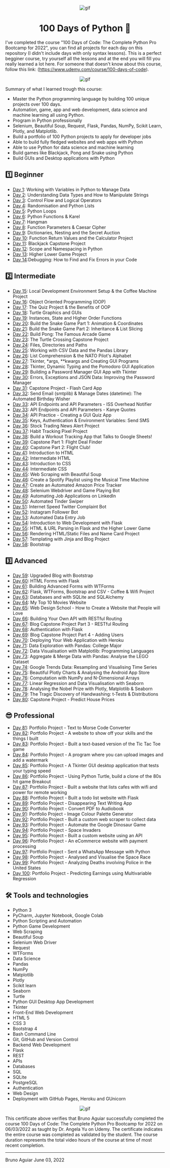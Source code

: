 <p align="center">
<img width="" src="https://c.tenor.com/IVCnKbtTeRQAAAAC/programming-computer.gif" align="center" alt="gif" />
<h1 align="center">100 Days of Python 🐍 

</h1>
</p>


I've completed the course "100 Days of Code: The Complete Python Pro Bootcamp for 2022", you can find all projects for each day on this repository (I didn't include days with only syntax lessons).
This is a perfect begginer course, try yourself all the lessons and at the end you will fill you really learned a lot here.
For someone that doesn't know about this course, follow this link:
(https://www.udemy.com/course/100-days-of-code).

<p align="center">
<img width="" src="https://i.pinimg.com/564x/08/df/b6/08dfb66d3de99f24277bf68f29329481.jpg" align="center" alt="gif" />
</p>

Summary of what I learned trough this course:
- Master the Python programming language by building 100 unique projects over 100 days.
- Automation, game, app and web development, data science and machine learning all using Python.
- Program in Python professionally
- Selenium, Beautiful Soup, Request, Flask, Pandas, NumPy, Scikit Learn, Plotly, and Matplotlib.
- Build a portfolio of 100 Python projects to apply for developer jobs
- Able to build fully fledged websites and web apps with Python
- Able to use Python for data science and machine learning
- Build games like Blackjack, Pong and Snake using Python
- Build GUIs and Desktop applications with Python

## 1️⃣ Beginner
- [Day 1](day-01-band_name_generator): Working with Variables in Python to Manage Data
- [Day 2](day-02-tip_calculator): Understanding Data Types and How to Manipulate Strings
- [Day 3](day-03-treasure_island_game): Control Flow and Logical Operators
- [Day 4](day-04-rock_paper_scissors_game): Randomisation and Python Lists
- [Day 5](day-05-random_password_generator): Python Loops
- [Day 6](no-project): Python Functions & Karel
- [Day 7](day-07-hangman_game): Hangman
- [Day 8](day-08-caeser_cipher): Function Parameters & Caesar Cipher
- [Day 9](day-09-blind_auction): Dictionaries, Nesting and the Secret Auction
- [Day 10](day-10-calculator): Function Return Values and the Calculator Project
- [Day 11](day-11-blackjack_game): Blackjack Capstone Project
- [Day 12](day-12-guess_the_number): Scope and Namespacing in Python
- [Day 13](day-13_high_lower_game): Higher Lower Game Project
- [Day 14](no-project):Debugging: How to Find and Fix Errors in your Code

## 2️⃣ Intermediate
- [Day 15](day-15-coffemachine): Local Development Environment Setup & the Coffee Machine Project
- [Day 16](no-project): Object Oriented Programming (OOP)
- [Day 17](no-project): The Quiz Project & the Benefits of OOP
- [Day 18](day-18-hirst-painting): Turtle Graphics and GUIs
- [Day 19](no-project): Instances, State and Higher Order Functions
- [Day 20](day-20-snake_game): Build the Snake Game Part 1: Animation & Coordinates
- [Day 21](no-project): Build the Snake Game Part 2: Inheritance & List Slicing
- [Day 22](day-22-pong-game): Build Pong: The Famous Arcade Game
- [Day 23](day-23-the-turtle-crossing-capstone): The Turtle Crossing Capstone Project
- [Day 24](day-24-mail_merge_challenge): Files, Directories and Paths
- [Day 25](day-25-us-states-game): Working with CSV Data and the Pandas Library
- [Day 26](day-26-NATO-alphabet): List Comprehension & the NATO Pilot's Alphabet
- [Day 27](no-project): Tkinter, *args, **kwargs and Creating GUI Programs
- [Day 28](day-28-pomodoro): Tkinter, Dynamic Typing and the Pomodoro GUI Application
- [Day 29](day-29-password-manager): Building a Password Manager GUI App with Tkinter
- [Day 30](no-project): Errors, Exceptions and JSON Data: Improving the Password Manager
- [Day 31](day-31-flash-card-project): Capstone Project - Flash Card App
- [Day 32](day-32-birthday-wisher-extrahard): Send Email (smtplib) & Manage Dates (datetime): The Automated Birthday Wisher
- [Day 33](day-33-issoverhead): API Endpoints and API Parameters - ISS Overhead Notifier
- [Day 33](day-33-kanye-quotes): API Endpoints and API Parameters - Kanye Quotes
- [Day 34](day-34-quizzler-app): API Practice - Creating a GUI Quiz App
- [Day 35](day-35-rain-alert): Keys, Authentication & Environment Variables: Send SMS
- [Day 36](day-36-stock-news-hard): Stock Trading News Alert Project
- [Dau 37](day-37-habit-tracker): Habit Tracking Pixel Project
- [Day 38](day-38-workout-tracking): Build a Workout Tracking App that Talks to Google Sheets!
- [Day 39](day-39-40-Capstone-flight-deals): Capstone Part 1: Flight Deal Finder
- [Day 40](day-39-40-Capstone-flight-deals): Capstone Part 2: Flight Club!
- [Day 41](day-41-personal-site): Introduction to HTML
- [Day 42](no-project): Intermediate HTML
- [Day 43](no-project): Introduction to CSS
- [Day 44](day-44-CSS-My-Site): Intermediate CSS
- [Day 45](day-45-top-100-movies): Web Scraping with Beautiful Soup
- [Day 46](day-46-spotify-time-machine): Create a Spotify Playlist using the Musical Time Machine
- [Day 47](day-47-amazon-price-tracker): Create an Automated Amazon Price Tracker
- [Day 48](day-48-python-events-track): Selenium Webdriver and Game Playing Bot
- [Day 49](day-49-automated-job-application-Linkedin): Automating Job Applications on LinkedIn
- [Day 50](no-project): Automated Tinder Swiper
- [Day 51](day-51-bad-internet-twitter-complainer): Internet Speed Twitter Complaint Bot
- [Day 52](day-52-instagram-follow-bot): Instagram Follower Bot
- [Day 53](day-53-Capstone-data-entry-project): Automated Data Entry Job
- [Day 54](day-54-flask-quickstart): Introduction to Web Development with Flask
- [Day 55](day-55-higher-lower-game): HTML & URL Parsing in Flask and the Higher Lower Game
- [Day 56](day-56-name-card): Rendering HTML/Static Files and Name Card Project
- [Day 57](day-57-Capstone-templating): Templating with Jinja and Blog Project
- [Day 58](day-56-personal-website): Bootstrap

## 3️⃣ Advanced
- [Day 59](day-59-upgraded-blog): Upgraded Blog with Bootstrap
- [Day 60](day-60-html-forms): HTML Forms with Flask
- [Day 61](day-61-flask-secrets): Building Advanced Forms with WTForms
- [Day 62](day-62-coffe-wifi): Flask, WTForms, Bootstrap and CSV - Coffee & Wifi Project
- [Day 63](day-63-virtual-bookshelf): Databases and with SQLite and SQLAlchemy
- [Day 64](day-64-top-10-movies): My Top 10 Movies Website
- [Day 65](no-project): Web Design School - How to Create a Website that People will Love
- [Day 66](day-66-RESTful-API): Building Your Own API with RESTful Routing
- [Day 67](day-67-RESTful_blog_with_editing): Blog Capstone Project Part 3 - RESTful Routing
- [Day 68](day-68-authentication_with_flask_register_login): Authentication with Flask
- [Day 69](day-69-blog_with_users): Blog Capstone Project Part 4 - Adding Users
- [Day 70](no-project): Deploying Your Web Application with Heroku
- [Day 71](day-71-data_exploration_with_Pandas): Data Exploration with Pandas: College Major
- [Day 72](day-72-data-visualization-with-matpltlib-programming-languages): Data Visualisation with Matplotlib: Programming Languages
- [Day 73](day-73-aggregate-&-merge-data-with-pandas): Aggregate & Merge Data with Pandas: Analyse the LEGO Dataset
- [Day 74](day-74-google-trends-data-resampling-and-visualising-time-series): Google Trends Data: Resampling and Visualising Time Series
- [Day 75](day-75-beautiful-ploty-charts-analysing-android-app-store): Beautiful Plotly Charts & Analysing the Android App Store
- [Day 76](day-76-computation-with-numpy-and-N-dimensional-arrays): Computation with NumPy and N-Dimensional Arrays
- [Day 77](day-77-linear-regression-scikit-learn-and-data-visualization-seaborn): Linear Regression and Data Visualisation with Seaborn
- [Day 78](day-78-ploty-matplotlib-seaborn): Analysing the Nobel Prize with Plotly, Matplotlib & Seaborn
- [Day 79](day-79-t-tests-&-distributions): The Tragic Discovery of Handwashing: t-Tests & Distributions
- [Day 80](day-80-predict-houses-prices-boston-1970): Capstone Project - Predict House Prices

## 😎 Professional
- [Day 81](day-81-CAPSTONE_PROJECT_string_to_morse_code): Portfolio Project - Text to Morse Code Converter
- [Day 82](day-82-CAPSTONE_PROJECT_portfolio_webpage): Portfolio Project - A website to show off your skills and the things I built
- [Day 83](day-83-CAPSTONE_PROJECT_tic_tac_toe_game): Portfolio Project - Built a text-based version of the Tic Tac Toe game
- [Day 84](day-84-CAPSTONE_PROJECT_watermarking_desktop_app): Portfolio Project - A program where you can upload images and add a watermark
- [Day 85](day-85-CAPSTONE_PROJECT_typing_speed_test): Portfolio Project - A Tkinter GUI desktop application that tests your typing speed
- [Day 86](day-86-CAPSTONE_PROJECT_breakout_game): Portfolio Project - Using Python Turtle, build a clone of the 80s hit game Breakout
- [Day 87](day-87-CAPSTONE-PROJECT-cafe_and_wifi_Website): Portfolio Project - Built a website that lists cafes with wifi and power for remote working
- [Day 88](day-88-CAPSTONE-PROJECT-to-do-list): Portfolio Project - Built a todo list website with Flask
- [Day 89](day-89-CAPSTONE_PROJECT_disappearing_text_writing_app): Portfolio Project - Disappearing Text Writing App
- [Day 90](day-90-CAPSTONE_PROJECT_convert_PDF_to_audiobook): Portfolio Project - Convert PDF to Audiobook
- [Day 91](day-91-CAPSTONE_PROJECT_image_colour_palette_generator): Portfolio Project - Image Colour Palette Generator
- [Day 92](day-92-CAPSTONE_PROJECT_webscraping_glassdoor_python_jobs): Portfolio Project - Built a custom web scraper to collect data
- [Day 93](day-93-CAPSTONE_PROJECT_google_dinosaur_game_bot): Portfolio Project - Automate the Google Dinosaur Game
- [Day 94](day-94-CAPSTONE_PROJECT_space_invaders): Portfolio Project - Space Invaders
- [Day 95](day-95-CAPSTONE-PROJECT-rick_and_morty_API): Portfolio Project - Built a custom website using an API
- [Day 96](day-96-CAPSTONE-PROJECT-e-commerce_website): Portfolio Project - An eCommerce website with payment processing
- [Day 97](day-97-CAPSTONE_PROJECT_custom_automation_download_folder_organizer): Portfolio Project - Sent a WhatsApp Message with Python
- [Day 98](day-98-CAPSTONE_PROJECT_space_race_data_analysis): Portfolio Project - Analysed and Visualise the Space Race
- [Day 99](day-99-CAPSTONE_PROJECT_Deaths_by_Police_US): Portfolio Project - Analyzing Deaths involving Police in the United States
- [Day 100](day-100-CAPSTONE_PROJECT_Predict_Earnings_using_Multivariable_Regression): Portfolio Project - Predicting Earnings using Multivariable Regression

## 🛠 Tools and technologies

- Python 3
- PyCharm, Jupyter Notebook, Google Colab
- Python Scripting and Automation
- Python Game Development
- Web Scraping
- Beautiful Soup
- Selenium Web Driver
- Request
- WTForms
- Data Science
- Pandas
- NumPy
- Matplotlib
- Plotly
- Scikit learn
- Seaborn
- Turtle
- Python GUI Desktop App Development
- Tkinter
- Front-End Web Development
- HTML 5
- CSS 3
- Bootstrap 4
- Bash Command Line
- Git, GitHub and Version Control
- Backend Web Development
- Flask
- REST
- APIs
- Databases
- SQL
- SQLite
- PostgreSQL
- Authentication
- Web Design
- Deployment with GitHub Pages, Heroku and GUnicorn




<p align="center">
<img width="" src="https://udemy-certificate.s3.amazonaws.com/image/UC-f1d333c3-8043-4df3-8747-aaa090c9d456.jpg?v=1663366755000" align="center" alt="gif" />
</p>

This certificate above verifies that Bruno Aguiar successfully completed the course 100 Days of Code: The Complete Python Pro Bootcamp for 2022 on 06/03/2022 as taught by Dr. Angela Yu on Udemy. The certificate indicates the entire course was completed as validated by the student. The course duration represents the total video hours of the course at time of most recent completion.

<hr>

Bruno Aguiar June 03, 2022
